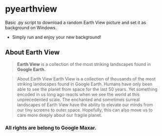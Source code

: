 # pyearthview

Basic .py script to download a random Earth View picture and set it as background on Windows.
- Simply run and enjoy your new background!


## About Earth View

> **Earth View** is a collection of the most striking landscapes found in **Google Earth.**

> About Earth View
Earth View is a collection of thousands of the most striking landscapes found in Google Earth. Humans have only been able to see the planet from space for the last 50 years. Yet something encoded in us long ago reacts when we see the world at this unprecedented scale.
The enchanted and sometimes surreal landscapes of Earth View have the ability to elevate our minds from our tiny screens to outer space. Hopefully, this can also move us to care more deeply about our fragile planet.

### All rights are belong to Google Maxar.
